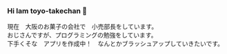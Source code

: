 ### Hi Iam toyo-takechan 👋

現在　大阪のお菓子の会社で　小売部長をしています。<br>
おじさんですが、プログラミングの勉強をしています。<br>
下手くそな　アプリを作成中！　なんとかブラッシュアップしていきたいです。<br>
<!--
**toyo-takechan/toyo-takechan** is a ✨ _special_ ✨ repository because its `README.md` (this file) appears on your GitHub profile.

Here are some ideas to get you started:

- 🔭 I’m currently working on ...
- 🌱 I’m currently learning ...
- 👯 I’m looking to collaborate on ...
- 🤔 I’m looking for help with ...
- 💬 Ask me about ...
- 📫 How to reach me: ...
- 😄 Pronouns: ...
- ⚡ Fun fact: ...
-->
